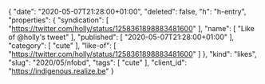 {
  "date": "2020-05-07T21:28:00+01:00",
  "deleted": false,
  "h": "h-entry",
  "properties": {
    "syndication": [
      "https://twitter.com/holly/status/1258361898883481600"
    ],
    "name": [
      "Like of @holly's tweet"
    ],
    "published": [
      "2020-05-07T21:28:00+01:00"
    ],
    "category": [
      "cute"
    ],
    "like-of": [
      "https://twitter.com/holly/status/1258361898883481600"
    ]
  },
  "kind": "likes",
  "slug": "2020/05/nfobd",
  "tags": [
    "cute"
  ],
  "client_id": "https://indigenous.realize.be"
}
